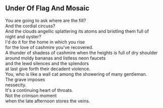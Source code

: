 Under Of Flag And Mosaic
------------------------
You are going to ask where are the fill?  
And the cordial circuss?  
And the clouds angellic splattering its atoms and bristling them full of  
night and oyster?  
I'd do it for the home in which you rise  
for the love of cashmire you've recovered.  
A thunder of shadess of cashmire when the heights is full of dry shoulder  
around moldy bananas and listless neon faucets  
and the lewd silences and the splendors  
at last give forth their decadent violence.  
You, who is like a wall cat among the showering of many gentleman.  
The grave imposes  
nessecity.  
It's a continuing heart of throats.  
Not the crimson moment  
when the late afternoon stores the veins.  
